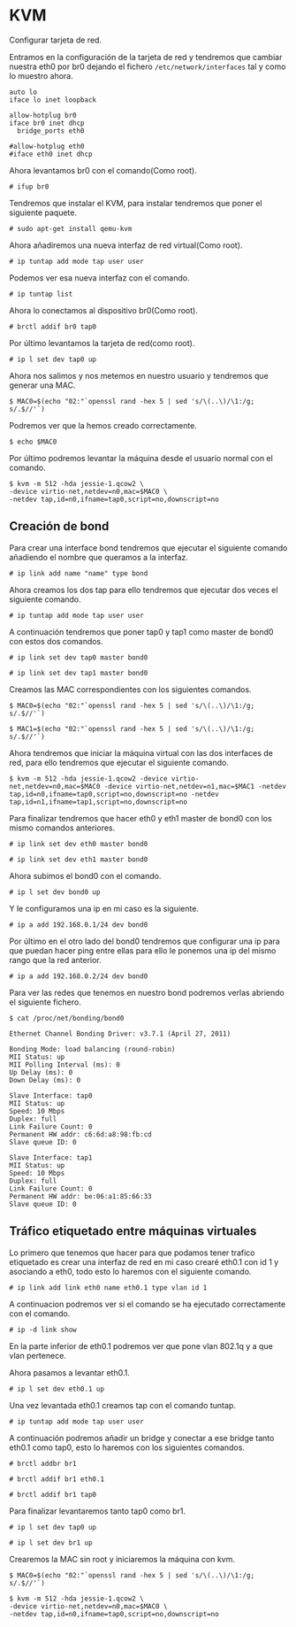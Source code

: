 # KVM

Configurar tarjeta de red.

Entramos en la configuración de la tarjeta de red y tendremos que cambiar nuestra eth0 por br0 dejando el fichero ``/etc/network/interfaces`` tal y como lo muestro ahora.

~~~
auto lo
iface lo inet loopback

allow-hotplug br0
iface br0 inet dhcp
  bridge_ports eth0

#allow-hotplug eth0
#iface eth0 inet dhcp
~~~

Ahora levantamos br0 con el comando(Como root).

~~~
# ifup br0
~~~

Tendremos que instalar el KVM, para instalar tendremos que poner el siguiente paquete.

~~~
# sudo apt-get install qemu-kvm
~~~

Ahora añadiremos una nueva interfaz de red virtual(Como root).

~~~
# ip tuntap add mode tap user user
~~~

Podemos ver esa nueva interfaz con el comando.

~~~
# ip tuntap list
~~~

Ahora lo conectamos al dispositivo br0(Como root).

~~~
# brctl addif br0 tap0
~~~

Por último levantamos la tarjeta de red(como root).

~~~
# ip l set dev tap0 up
~~~

Ahora nos salimos y nos metemos en nuestro usuario y tendremos que generar una MAC.

~~~
$ MAC0=$(echo "02:"`openssl rand -hex 5 | sed 's/\(..\)/\1:/g; s/.$//'`)
~~~

Podremos ver que la hemos creado correctamente.

~~~
$ echo $MAC0
~~~

Por último podremos levantar la máquina desde el usuario normal con el comando.

~~~
$ kvm -m 512 -hda jessie-1.qcow2 \
-device virtio-net,netdev=n0,mac=$MAC0 \
-netdev tap,id=n0,ifname=tap0,script=no,downscript=no
~~~

## Creación de bond

Para crear una interface bond tendremos que ejecutar el siguiente comando añadiendo el nombre que queramos a la interfaz.

~~~
# ip link add name "name" type bond
~~~

Ahora creamos los dos tap para ello tendremos que ejecutar dos veces el siguiente comando.

~~~
# ip tuntap add mode tap user user
~~~

A continuación tendremos que poner tap0 y tap1 como master de bond0 con estos dos comandos.

~~~
# ip link set dev tap0 master bond0
~~~

~~~
# ip link set dev tap1 master bond0
~~~

Creamos las MAC correspondientes con los siguientes comandos.

~~~
$ MAC0=$(echo "02:"`openssl rand -hex 5 | sed 's/\(..\)/\1:/g; s/.$//'`)
~~~

~~~
$ MAC1=$(echo "02:"`openssl rand -hex 5 | sed 's/\(..\)/\1:/g; s/.$//'`)
~~~

Ahora tendremos que iniciar la máquina virtual con las dos interfaces de red, para ello tendremos que ejecutar el siguiente comando.

~~~
$ kvm -m 512 -hda jessie-1.qcow2 -device virtio-net,netdev=n0,mac=$MAC0 -device virtio-net,netdev=n1,mac=$MAC1 -netdev tap,id=n0,ifname=tap0,script=no,downscript=no -netdev tap,id=n1,ifname=tap1,script=no,downscript=no
~~~

Para finalizar tendremos que hacer eth0 y eth1 master de bond0 con los mismo comandos anteriores.

~~~
# ip link set dev eth0 master bond0
~~~

~~~
# ip link set dev eth1 master bond0
~~~

Ahora subimos el bond0 con el comando.

~~~
# ip l set dev bond0 up
~~~

Y le configuramos una ip en mi caso es la siguiente.

~~~
# ip a add 192.168.0.1/24 dev bond0
~~~

Por último en el otro lado del bond0 tendremos que configurar una ip para que puedan hacer ping entre ellas para ello le ponemos una ip del mismo rango que la red anterior.

~~~
# ip a add 192.168.0.2/24 dev bond0
~~~

Para ver las redes que tenemos en nuestro bond podremos verlas abriendo el siguiente fichero.

~~~
$ cat /proc/net/bonding/bond0
~~~

~~~
Ethernet Channel Bonding Driver: v3.7.1 (April 27, 2011)

Bonding Mode: load balancing (round-robin)
MII Status: up
MII Polling Interval (ms): 0
Up Delay (ms): 0
Down Delay (ms): 0

Slave Interface: tap0
MII Status: up
Speed: 10 Mbps
Duplex: full
Link Failure Count: 0
Permanent HW addr: c6:6d:a8:98:fb:cd
Slave queue ID: 0

Slave Interface: tap1
MII Status: up
Speed: 10 Mbps
Duplex: full
Link Failure Count: 0
Permanent HW addr: be:06:a1:85:66:33
Slave queue ID: 0
~~~

## Tráfico etiquetado entre máquinas virtuales

Lo primero que tenemos que hacer para que podamos tener trafico etiquetado es crear una interfaz de red en mi caso crearé eth0.1 con id 1 y asociando a eth0, todo esto lo haremos con el siguiente comando.

~~~
# ip link add link eth0 name eth0.1 type vlan id 1
~~~

A continuacion podremos ver si el comando se ha ejecutado correctamente con el comando.

~~~
# ip -d link show
~~~

En la parte inferior de eth0.1 podremos ver que pone vlan 802.1q y a que vlan pertenece.

Ahora pasamos a levantar eth0.1.

~~~
# ip l set dev eth0.1 up
~~~

Una vez levantada eth0.1 creamos tap con el comando tuntap.

~~~
# ip tuntap add mode tap user user
~~~

A continuación podremos añadir un bridge y conectar a ese bridge tanto eth0.1 como tap0, esto lo haremos con los siguientes comandos.

~~~
# brctl addbr br1
~~~

~~~
# brctl addif br1 eth0.1
~~~

~~~
# brctl addif br1 tap0
~~~

Para finalizar levantaremos tanto tap0 como br1.

~~~
# ip l set dev tap0 up
~~~

~~~
# ip l set dev br1 up
~~~

Crearemos la MAC sin root y iniciaremos la máquina con kvm.

~~~
$ MAC0=$(echo "02:"`openssl rand -hex 5 | sed 's/\(..\)/\1:/g; s/.$//'`)
~~~

~~~
$ kvm -m 512 -hda jessie-1.qcow2 \
-device virtio-net,netdev=n0,mac=$MAC0 \
-netdev tap,id=n0,ifname=tap0,script=no,downscript=no
~~~
